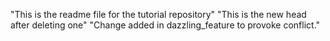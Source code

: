 "This is the readme file for the tutorial repository"
"This is the new head after deleting one"
"Change added in dazzling_feature to provoke conflict."
